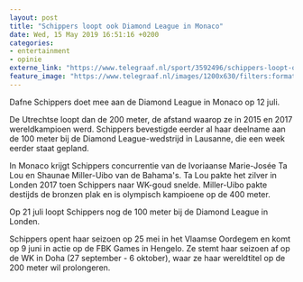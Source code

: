 ```yaml
---
layout: post
title: "Schippers loopt ook Diamond League in Monaco"
date: Wed, 15 May 2019 16:51:16 +0200
categories: 
- entertainment 
- opinie 
externe_link: "https://www.telegraaf.nl/sport/3592496/schippers-loopt-ook-diamond-league-in-monaco"
feature_image: "https://www.telegraaf.nl/images/1200x630/filters:format(jpeg):quality(80)/cdn-kiosk-api.telegraaf.nl/f77eafb6-7720-11e9-9953-0217670beecd.jpg"
---
```


<p class="intro">Dafne Schippers doet mee aan de Diamond League in Monaco op 12 juli.</p> <p>De Utrechtse loopt dan de 200 meter, de afstand waarop ze in 2015 en 2017 wereldkampioen werd. Schippers bevestigde eerder al haar deelname aan de 100 meter bij de Diamond League-wedstrijd in Lausanne, die een week eerder staat gepland.</p><p>In Monaco krijgt Schippers concurrentie van de Ivoriaanse Marie-Josée Ta Lou en Shaunae Miller-Uibo van de Bahama's. Ta Lou pakte het zilver in Londen 2017 toen Schippers naar WK-goud snelde. Miller-Uibo pakte destijds de bronzen plak en is olympisch kampioene op de 400 meter.</p><p>Op 21 juli loopt Schippers nog de 100 meter bij de Diamond League in Londen.</p><p>Schippers opent haar seizoen op 25 mei in het Vlaamse Oordegem en komt op 9 juni in actie op de FBK Games in Hengelo. Ze stemt haar seizoen af op de WK in Doha (27 september - 6 oktober), waar ze haar wereldtitel op de 200 meter wil prolongeren.</p>
